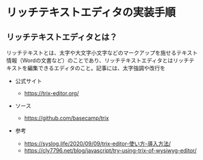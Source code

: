 # リッチテキストエディタの実装手順

## リッチテキストエディタとは？

リッチテキストとは、太字や大文字小文字などのマークアップを施せるテキスト情報（Wordの文書など）のことであり、リッチテキストエディタとはリッチテキストを編集できるエディタのこと。記事には、太字強調や改行を

- 公式サイト
  - https://trix-editor.org/
- ソース
  - https://github.com/basecamp/trix

- 参考
  - https://syslog.life/2020/09/09/trix-editor-使い方-導入方法/
  - https://cly7796.net/blog/javascript/try-using-trix-of-wysiwyg-editor/
